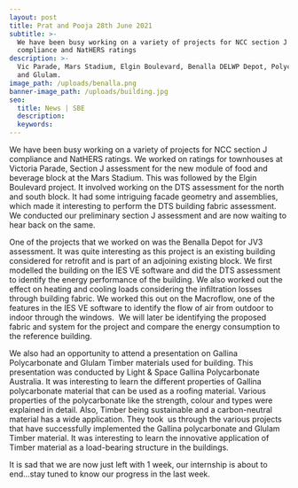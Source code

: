 ```yaml
---
layout: post
title: Prat and Pooja 28th June 2021
subtitle: >-
  We have been busy working on a variety of projects for NCC section J
  compliance and NatHERS ratings
description: >-
  Vic Parade, Mars Stadium, Elgin Boulevard, Benalla DELWP Depot, Polycarbonate
  and Glulam.
image_path: /uploads/benalla.png
banner-image_path: /uploads/building.jpg
seo:
  title: News | SBE
  description:
  keywords:
---
```

We have been busy working on a variety of projects for NCC section J compliance and NatHERS ratings. We worked on ratings for townhouses at Victoria Parade, Section J assessment for the new module of food and beverage block at the Mars Stadium. This was followed by the Elgin Boulevard project. It involved working on the DTS assessment for the north and south block. It had some intriguing facade geometry and assemblies, which made it interesting to perform the DTS building fabric assessment. We conducted our preliminary section J assessment and are now waiting to hear back on the same.&nbsp;

One of the projects that we worked on was the Benalla Depot for JV3 assessment. It was quite interesting as this project is an existing building considered for retrofit and is part of an adjoining existing block. We first modelled the building on the IES VE software and did the DTS assessment to identify the energy performance of the building. We also worked out the effect on heating and cooling loads considering the infiltration losses through building fabric. We worked this out on the Macroflow, one of the features in the IES VE software to identify the flow of air from outdoor to indoor through the windows.&nbsp; We will later be identifying the proposed fabric and system for the project and compare the energy consumption to the reference building. &nbsp;&nbsp;

We also had an opportunity to attend a presentation on Gallina Polycarbonate and Glulam Timber materials used for building. This presentation was conducted by Light & Space Gallina Polycarbonate Australia. It was interesting to learn the different properties of Gallina polycarbonate material that can be used as a roofing material. Various properties of the polycarbonate like the strength, colour and types were explained in detail. Also, Timber being sustainable and a carbon-neutral material has a wide application. They took &nbsp;us through the various projects that have successfully implemented the Gallina polycarbonate and Glulam Timber material. It was interesting to learn the innovative application of Timber material as a load-bearing structure in the buildings.&nbsp;&nbsp;

It is sad that we are now just left with 1 week, our internship is about to end…stay tuned to know our progress in the last week.
